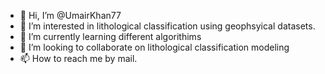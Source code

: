 - 👋 Hi, I’m @UmairKhan77
- 👀 I’m interested in lithological classification using geophsyical datasets.
- 🌱 I’m currently learning different algorithims
- 💞️ I’m looking to collaborate on lithological classification modeling
- 📫 How to reach me by mail.

<!---
UmairKhan77/UmairKhan77 is a ✨ special ✨ repository because its `README.md` (this file) appears on your GitHub profile.
You can click the Preview link to take a look at your changes.
--->
